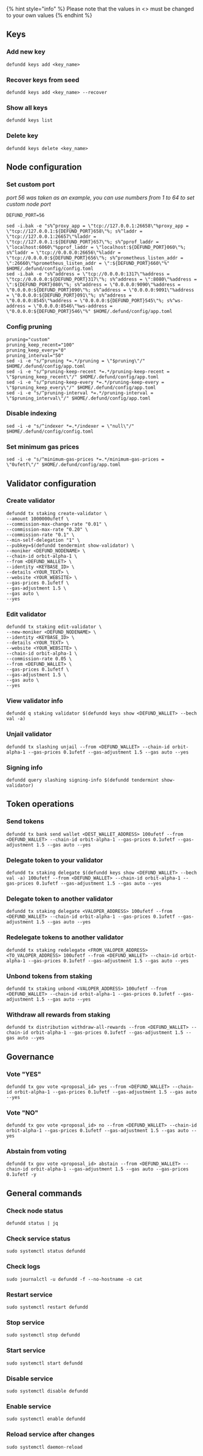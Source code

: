 {% hint style="info" %}
Please note that the values in <> must be changed to your own values
{% endhint %}

## Keys

### Add new key
```
defundd keys add <key_name>
```
### Recover keys from seed
```
defundd keys add <key_name> --recover
```
### Show all keys
```
defundd keys list
```
### Delete key
```
defundd keys delete <key_name>
```

## Node configuration

### Set custom port

*port 56 was taken as an example, you can use numbers from 1 to 64 to set custom node port*

```
DEFUND_PORT=56
```
```
sed -i.bak -e "s%^proxy_app = \"tcp://127.0.0.1:26658\"%proxy_app = \"tcp://127.0.0.1:${DEFUND_PORT}658\"%; s%^laddr = \"tcp://127.0.0.1:26657\"%laddr = \"tcp://127.0.0.1:${DEFUND_PORT}657\"%; s%^pprof_laddr = \"localhost:6060\"%pprof_laddr = \"localhost:${DEFUND_PORT}060\"%; s%^laddr = \"tcp://0.0.0.0:26656\"%laddr = \"tcp://0.0.0.0:${DEFUND_PORT}656\"%; s%^prometheus_listen_addr = \":26660\"%prometheus_listen_addr = \":${DEFUND_PORT}660\"%" $HOME/.defund/config/config.toml
sed -i.bak -e "s%^address = \"tcp://0.0.0.0:1317\"%address = \"tcp://0.0.0.0:${DEFUND_PORT}317\"%; s%^address = \":8080\"%address = \":${DEFUND_PORT}080\"%; s%^address = \"0.0.0.0:9090\"%address = \"0.0.0.0:${DEFUND_PORT}090\"%; s%^address = \"0.0.0.0:9091\"%address = \"0.0.0.0:${DEFUND_PORT}091\"%; s%^address = \"0.0.0.0:8545\"%address = \"0.0.0.0:${DEFUND_PORT}545\"%; s%^ws-address = \"0.0.0.0:8546\"%ws-address = \"0.0.0.0:${DEFUND_PORT}546\"%" $HOME/.defund/config/app.toml
```
### Config pruning
```
pruning="custom"
pruning_keep_recent="100"
pruning_keep_every="0"
pruning_interval="50"
sed -i -e "s/^pruning *=.*/pruning = \"$pruning\"/" $HOME/.defund/config/app.toml
sed -i -e "s/^pruning-keep-recent *=.*/pruning-keep-recent = \"$pruning_keep_recent\"/" $HOME/.defund/config/app.toml
sed -i -e "s/^pruning-keep-every *=.*/pruning-keep-every = \"$pruning_keep_every\"/" $HOME/.defund/config/app.toml
sed -i -e "s/^pruning-interval *=.*/pruning-interval = \"$pruning_interval\"/" $HOME/.defund/config/app.toml
```
### Disable indexing
```
sed -i -e "s/^indexer *=.*/indexer = \"null\"/" $HOME/.defund/config/config.toml
```
### Set minimum gas prices
```
sed -i -e "s/^minimum-gas-prices *=.*/minimum-gas-prices = \"0ufetf\"/" $HOME/.defund/config/app.toml
```

## Validator configuration

### Create validator
```
defundd tx staking create-validator \
--amount 1000000ufetf \
--commission-max-change-rate "0.01" \
--commission-max-rate "0.20" \
--commission-rate "0.1" \
--min-self-delegation "1" \
--pubkey=$(defundd tendermint show-validator) \
--moniker <DEFUND_NODENAME> \
--chain-id orbit-alpha-1 \
--from <DEFUND_WALLET> \
--identity <KEYBASE_ID> \
--details <YOUR_TEXT> \
--website <YOUR_WEBSITE> \
--gas-prices 0.1ufetf \
--gas-adjustment 1.5 \
--gas auto \
--yes
```
### Edit validator
```
defundd tx staking edit-validator \
--new-moniker <DEFUND_NODENAME> \
--identity <KEYBASE_ID> \
--details <YOUR_TEXT> \
--website <YOUR_WEBSITE> \
--chain-id orbit-alpha-1 \
--commission-rate 0.05 \
--from <DEFUND_WALLET> \
--gas-prices 0.1ufetf \
--gas-adjustment 1.5 \
--gas auto \
--yes
```
### View validator info
```
defundd q staking validator $(defundd keys show <DEFUND_WALLET> --bech val -a)
```
### Unjail validator
```
defundd tx slashing unjail --from <DEFUND_WALLET> --chain-id orbit-alpha-1 --gas-prices 0.1ufetf --gas-adjustment 1.5 --gas auto --yes 
```
### Signing info
```
defundd query slashing signing-info $(defundd tendermint show-validator)
```

## Token operations

### Send tokens
```
defundd tx bank send wallet <DEST_WALLET_ADDRESS> 100ufetf --from <DEFUND_WALLET> --chain-id orbit-alpha-1 --gas-prices 0.1ufetf --gas-adjustment 1.5 --gas auto --yes
```
### Delegate token to your validator
```
defundd tx staking delegate $(defundd keys show <DEFUND_WALLET> --bech val -a) 100ufetf --from <DEFUND_WALLET> --chain-id orbit-alpha-1 --gas-prices 0.1ufetf --gas-adjustment 1.5 --gas auto --yes
```
### Delegate token to another validator
```
defundd tx staking delegate <VALOPER_ADDRESS> 100ufetf --from <DEFUND_WALLET> --chain-id orbit-alpha-1 --gas-prices 0.1ufetf --gas-adjustment 1.5 --gas auto --yes
```
### Redelegate tokens to another validator
```
defundd tx staking redelegate <FROM_VALOPER_ADDRESS> <TO_VALOPER_ADDRESS> 100ufetf --from <DEFUND_WALLET> --chain-id orbit-alpha-1 --gas-prices 0.1ufetf --gas-adjustment 1.5 --gas auto --yes
```
### Unbond tokens from staking
```
defundd tx staking unbond <VALOPER_ADDRESS> 100ufetf --from <DEFUND_WALLET> --chain-id orbit-alpha-1 --gas-prices 0.1ufetf --gas-adjustment 1.5 --gas auto --yes
```
### Withdraw all rewards from staking
```
defundd tx distribution withdraw-all-rewards --from <DEFUND_WALLET> --chain-id orbit-alpha-1 --gas-prices 0.1ufetf --gas-adjustment 1.5 --gas auto --yes
```

## Governance
### Vote "YES"
```
defundd tx gov vote <proposal_id> yes --from <DEFUND_WALLET> --chain-id orbit-alpha-1 --gas-prices 0.1ufetf --gas-adjustment 1.5 --gas auto --yes
```
### Vote "NO"
```
defundd tx gov vote <proposal_id> no --from <DEFUND_WALLET> --chain-id orbit-alpha-1 --gas-prices 0.1ufetf --gas-adjustment 1.5 --gas auto --yes
```
### Abstain from voting
```
defundd tx gov vote <proposal_id> abstain --from <DEFUND_WALLET> --chain-id orbit-alpha-1 --gas-adjustment 1.5 --gas auto --gas-prices 0.1ufetf -y
```

## General commands
### Check node status
```
defundd status | jq
```
### Check service status
```
sudo systemctl status defundd
```
### Check logs
```
sudo journalctl -u defundd -f --no-hostname -o cat
```
### Restart service
```
sudo systemctl restart defundd
```
### Stop service
```
sudo systemctl stop defundd
```
### Start service
```
sudo systemctl start defundd
```
### Disable service
```
sudo systemctl disable defundd
```
### Enable service
```
sudo systemctl enable defundd
```
### Reload service after changes
```
sudo systemctl daemon-reload
```
